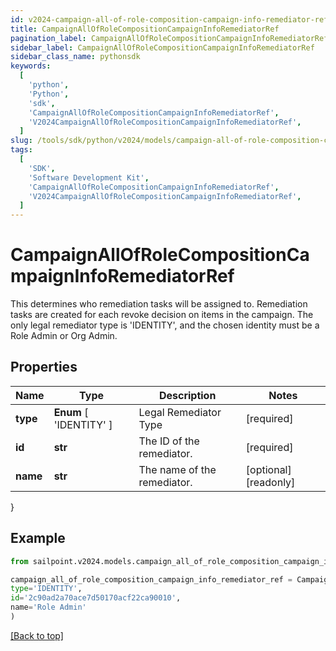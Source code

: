 ```yaml
---
id: v2024-campaign-all-of-role-composition-campaign-info-remediator-ref
title: CampaignAllOfRoleCompositionCampaignInfoRemediatorRef
pagination_label: CampaignAllOfRoleCompositionCampaignInfoRemediatorRef
sidebar_label: CampaignAllOfRoleCompositionCampaignInfoRemediatorRef
sidebar_class_name: pythonsdk
keywords:
  [
    'python',
    'Python',
    'sdk',
    'CampaignAllOfRoleCompositionCampaignInfoRemediatorRef',
    'V2024CampaignAllOfRoleCompositionCampaignInfoRemediatorRef',
  ]
slug: /tools/sdk/python/v2024/models/campaign-all-of-role-composition-campaign-info-remediator-ref
tags:
  [
    'SDK',
    'Software Development Kit',
    'CampaignAllOfRoleCompositionCampaignInfoRemediatorRef',
    'V2024CampaignAllOfRoleCompositionCampaignInfoRemediatorRef',
  ]
---
```


# CampaignAllOfRoleCompositionCampaignInfoRemediatorRef

This determines who remediation tasks will be assigned to. Remediation tasks are created for each revoke decision on items in the campaign. The only legal remediator type is 'IDENTITY', and the chosen identity must be a Role Admin or Org Admin.

## Properties

| Name | Type | Description | Notes |
| --- | --- | --- | --- |
| **type** | **Enum** [ 'IDENTITY' ] | Legal Remediator Type | [required] |
| **id** | **str** | The ID of the remediator. | [required] |
| **name** | **str** | The name of the remediator. | [optional] [readonly] |

}

## Example

```python
from sailpoint.v2024.models.campaign_all_of_role_composition_campaign_info_remediator_ref import CampaignAllOfRoleCompositionCampaignInfoRemediatorRef

campaign_all_of_role_composition_campaign_info_remediator_ref = CampaignAllOfRoleCompositionCampaignInfoRemediatorRef(
type='IDENTITY',
id='2c90ad2a70ace7d50170acf22ca90010',
name='Role Admin'
)

```

[[Back to top]](#)
